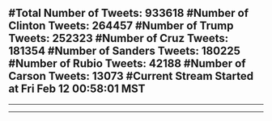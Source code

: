 #Total Number of Tweets: 933618 
#Number of Clinton Tweets: 264457
#Number of Trump Tweets: 252323
#Number of Cruz Tweets: 181354
#Number of Sanders Tweets: 180225
#Number of Rubio Tweets: 42188
#Number of Carson Tweets: 13073
#Current Stream Started at Fri Feb 12 00:58:01 MST
---
---
---
